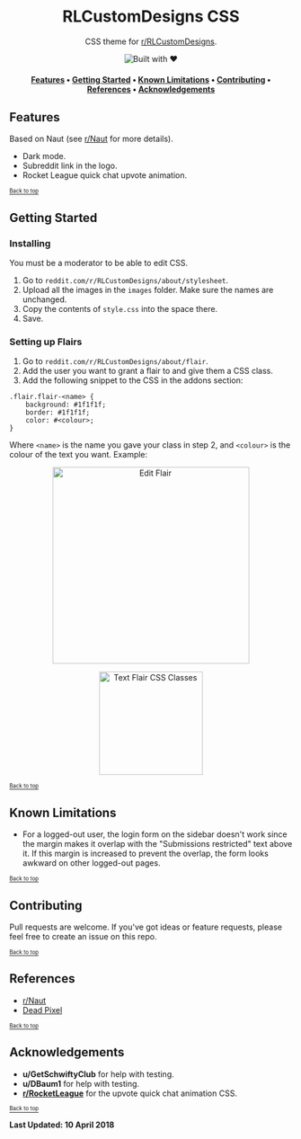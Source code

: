 <h1 align="center">RLCustomDesigns CSS</h1>

<p align="center">
CSS theme for <a href="https://reddit.com/r/RLCustomDesigns">r/RLCustomDesigns</a>.
</p>

<p align="center">
<img src="https://forthebadge.com/images/badges/built-with-love.svg" alt="Built with ♥">   
</p>

<h4 align="center">
  <a href="#features">Features</a> •
  <a href="#getting-started">Getting Started</a> •
  <a href="#known-limitations">Known Limitations</a> •
  <a href="#contributing">Contributing</a> •
  <a href="#references">References</a> •
  <a href="#acknowledgements">Acknowledgements</a>
</h4>

## Features

Based on Naut (see [r/Naut](reddit.com/r/Naut) for more details).

* Dark mode.
* Subreddit link in the logo.
* Rocket League quick chat upvote animation.

[<sub><sup>Back to top</sup></sub>](#rlcustomdesigns-css)

## Getting Started

### Installing

You must be a moderator to be able to edit CSS.

1. Go to `reddit.com/r/RLCustomDesigns/about/stylesheet`.
2. Upload all the images in the `images` folder. Make sure the names are unchanged.
3. Copy the contents of `style.css` into the space there.
4. Save.

### Setting up Flairs

1. Go to `reddit.com/r/RLCustomDesigns/about/flair`.
2. Add the user you want to grant a flair to and give them a CSS class.
3. Add the following snippet to the CSS in the addons section:

```
.flair.flair-<name> {
    background: #1f1f1f;
    border: #1f1f1f;
    color: #<colour>;
}
```
Where `<name>` is the name you gave your class in step 2, and `<colour>` is the colour of the text you want. Example:

 <p align="center">
<img width="350" alt="Edit Flair" src="https://user-images.githubusercontent.com/11446387/38540192-bc29284a-3cb8-11e8-91f2-e92a410c055b.png">
</p>

<p align="center">
<img width="184" alt="Text Flair CSS Classes" src="https://user-images.githubusercontent.com/11446387/38539681-c819d106-3cb6-11e8-87f7-cdac32fab495.png">
</p>

[<sub><sup>Back to top</sup></sub>](#rlcustomdesigns-css)

## Known Limitations

* For a logged-out user, the login form on the sidebar doesn't work since the margin makes it overlap with the "Submissions restricted" text above it. If this margin is increased to prevent the overlap, the form looks awkward on other logged-out pages.

[<sub><sup>Back to top</sup></sub>](#rlcustomdesigns-css)

## Contributing

Pull requests are welcome. If you've got ideas or feature requests, please feel free to create an issue on this repo.

[<sub><sup>Back to top</sup></sub>](#rlcustomdesigns-css)

## References

* [r/Naut](https://www.reddit.com/r/naut/)
* [Dead Pixel](https://www.reddit.com/r/csshelp/comments/3113sm/what_is_the_best_april_fools_prank_for_css/cpxp1np/)

[<sub><sup>Back to top</sup></sub>](#rlcustomdesigns-css)

## Acknowledgements

* **u/GetSchwiftyClub** for help with testing.
* **u/DBaum1** for help with testing.
* [**r/RocketLeague**](https://reddit.com/r/RocketLeague) for the upvote quick chat animation CSS.

[<sub><sup>Back to top</sup></sub>](#rlcustomdesigns-css)

**Last Updated: 10 April 2018**
